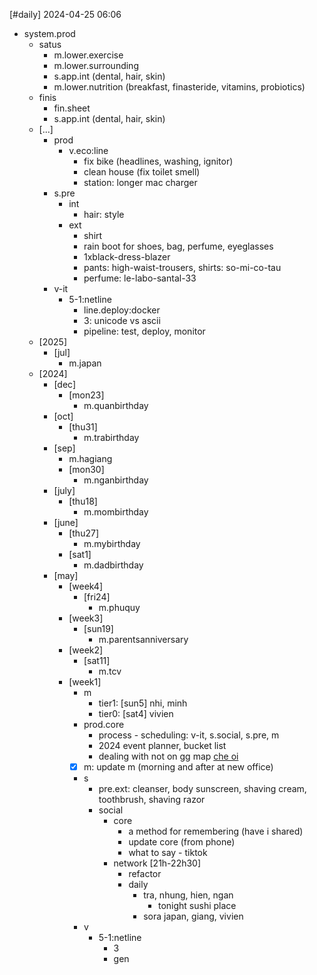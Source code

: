 [#daily]
2024-04-25
06:06

- system.prod
	- satus
		- m.lower.exercise
		- m.lower.surrounding
		- s.app.int (dental, hair, skin)
		- m.lower.nutrition (breakfast, finasteride, vitamins, probiotics)
	- finis
		- fin.sheet
		- s.app.int (dental, hair, skin)
	- [...]
		- prod
			- v.eco:line
				- fix bike (headlines, washing, ignitor)
				- clean house (fix toilet smell)
				- station: longer mac charger
		- s.pre
			- int
				- hair: style
			- ext
				- shirt
				- rain boot for shoes, bag, perfume, eyeglasses
				- 1xblack-dress-blazer
				- pants: high-waist-trousers, shirts: so-mi-co-tau
				- perfume: le-labo-santal-33
		- v-it
			- 5-1:netline
				- line.deploy:docker
				- 3: unicode vs ascii
				- pipeline: test, deploy, monitor
	- [2025]
		- [jul]
			- m.japan
	- [2024]
		- [dec]
			- [mon23]
				- m.quanbirthday
		- [oct]
			- [thu31]
				- m.trabirthday
		- [sep]
			- m.hagiang
			- [mon30]
				- m.nganbirthday
		- [july]
			- [thu18]
				- m.mombirthday
		- [june]
			- [thu27]
				- m.mybirthday
			- [sat1]
				- m.dadbirthday
		- [may]
			- [week4]
				- [fri24]
					- m.phuquy
			- [week3]
				- [sun19]
					- m.parentsanniversary
			- [week2]
				- [sat11]
					- m.tcv
			- [week1]
				- m
					- tier1: [sun5] nhi, minh
					- tier0: [sat4] vivien
				- prod.core
					- process - scheduling: v-it, s.social, s.pre, m
					- 2024 event planner, bucket list
					- dealing with not on gg map [che oi](https://shopeefood.vn/ho-chi-minh/che-oi-ca-phe-muoi-tra-trai-cay-nguyen-van-thuong.xdzbew)
				- [x] m: update m (morning and after at new office)
				- s
					- pre.ext: cleanser, body sunscreen, shaving cream, toothbrush, shaving razor
					- social
						- core
							- a method for remembering (have i shared)
							- update core (from phone)
							- what to say - tiktok
						- network [21h-22h30] 
							- refactor
							- daily
								- tra, nhung, hien, ngan
									- tonight sushi place
								- sora japan, giang, vivien
				- v
					- 5-1:netline
						- 3
						- gen

